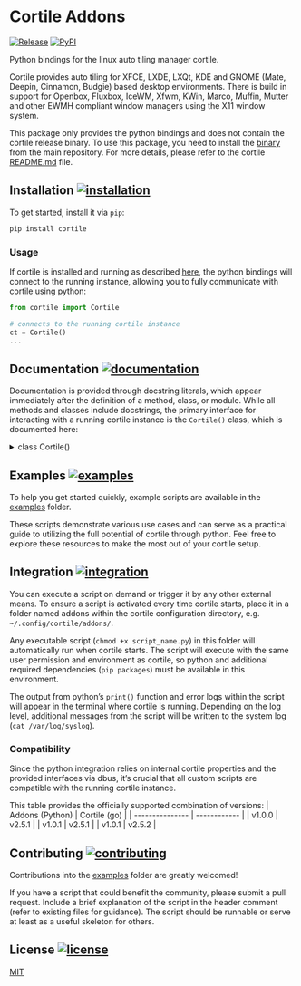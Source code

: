 # Cortile Addons
[![Release](https://github.com/leukipp/cortile-addons/actions/workflows/release.yml/badge.svg)](https://github.com/leukipp/cortile-addons/actions/workflows/release.yml)
[![PyPI](https://img.shields.io/pypi/v/cortile?label=PyPI%20Package)](https://pypi.org/project/cortile)

Python bindings for the linux auto tiling manager cortile.

Cortile provides auto tiling for XFCE, LXDE, LXQt, KDE and GNOME (Mate, Deepin, Cinnamon, Budgie) based desktop environments.
There is build in support for Openbox, Fluxbox, IceWM, Xfwm, KWin, Marco, Muffin, Mutter and other EWMH compliant window managers using the X11 window system.

This package only provides the python bindings and does not contain the cortile release binary.
To use this package, you need to install the [binary](https://github.com/leukipp/cortile/releases) from the main repository. For more details, please refer to the cortile [README.md](https://github.com/leukipp/cortile?tab=readme-ov-file#addons-) file.

## Installation [![installation](https://img.shields.io/badge/pip-%20Python%20-red?style=flat-square)](#installation-)
To get started, install it via `pip`:
```bash
pip install cortile
```

### Usage
If cortile is installed and running as described [here](https://github.com/leukipp/cortile?tab=readme-ov-file#installation-), the python bindings will connect to the running instance, allowing you to fully communicate with cortile using python:

```python
from cortile import Cortile

# connects to the running cortile instance
ct = Cortile()
...
```

## Documentation [![documentation](https://img.shields.io/badge/docstring-%20PEP%20257%20-yellow?style=flat-square)](#documentation-)
Documentation is provided through docstring literals, which appear immediately after the definition of a method, class, or module.
While all methods and classes include docstrings, the primary interface for interacting with a running cortile instance is the `Cortile()` class, which is documented here:

<details><summary>class Cortile()</summary><div>

<a id="cortile/cortile.Cortile.__init__"></a>

#### \_\_init\_\_

```python
def __init__(log: int = Logger.LEVELS.WARN)
```

Initialize the cortile connector.

This main class wraps methods of the base connector and should be
used as primary interface to communicate with a running cortile instance.

**Arguments**:

- `log`: Logging level, default is warn

<a id="cortile/cortile.Cortile.log"></a>

#### log

```python
@property
def log() -> Logger
```

Return the logger instance.

**Returns**:

Logger instance that writes to syslog

<a id="cortile/cortile.Cortile.listen"></a>

#### listen

```python
def listen(callback: Callable[[Dict], None] | None) -> None
```

Start listening for events.

**Arguments**:

- `callback`: Function to call when an event is received

<a id="cortile/cortile.Cortile.wait"></a>

#### wait

```python
def wait(sleep: float = 0.5) -> None
```

Keeps the process running for the connector to listen.

**Arguments**:

- `sleep`: Time to sleep in between, default is 0.5 seconds

<a id="cortile/cortile.Cortile.close"></a>

#### close

```python
def close() -> None
```

Close the connection gracefully.

<a id="cortile/cortile.Cortile.get_active_layout"></a>

#### get\_active\_layout

```python
def get_active_layout() -> Dict | None
```

Get the active layout for the current desktop and screen.

**Returns**:

Active layout with tiling enabled or None

<a id="cortile/cortile.Cortile.get_active_layouts"></a>

#### get\_active\_layouts

```python
def get_active_layouts() -> Iterator[Dict]
```

Get the active layouts from the workspaces.

**Returns**:

Iterator of active layouts with tiling enabled

<a id="cortile/cortile.Cortile.get_active_client"></a>

#### get\_active\_client

```python
def get_active_client() -> Dict | None
```

Get the current focused client window.

**Returns**:

Active client or None

<a id="cortile/cortile.Cortile.get_active_clients"></a>

#### get\_active\_clients

```python
def get_active_clients() -> Iterator[Dict]
```

Get information of clients on the current active screen.

**Returns**:

Iterator of tracked clients on the current screen

<a id="cortile/cortile.Cortile.get_active_desktop"></a>

#### get\_active\_desktop

```python
def get_active_desktop() -> int | None
```

Get the current active desktop.

**Returns**:

Active desktop index or None

<a id="cortile/cortile.Cortile.get_active_screen"></a>

#### get\_active\_screen

```python
def get_active_screen() -> int | None
```

Get the current active screen.

**Returns**:

Active screen index or None

<a id="cortile/cortile.Cortile.get_desktop_count"></a>

#### get\_desktop\_count

```python
def get_desktop_count() -> int | None
```

Get the number of desktops.

**Returns**:

Number of desktops or None

<a id="cortile/cortile.Cortile.get_screen_count"></a>

#### get\_screen\_count

```python
def get_screen_count() -> int | None
```

Get the number of screens.

**Returns**:

Number of screens or None

<a id="cortile/cortile.Cortile.get_desktop_dimensions"></a>

#### get\_desktop\_dimensions

```python
def get_desktop_dimensions() -> List[Dict]
```

Get the dimensions of all desktops.

**Returns**:

LTR sorted list of desktop dimensions or None

<a id="cortile/cortile.Cortile.get_screen_dimensions"></a>

#### get\_screen\_dimensions

```python
def get_screen_dimensions() -> List[Dict]
```

Get the dimensions of all screens.

**Returns**:

LTR sorted list of screen dimensions or None

<a id="cortile/cortile.Cortile.get_clients"></a>

#### get\_clients

```python
def get_clients() -> List[Dict]
```

Get all the clients information.

**Returns**:

List of tracked clients or None

<a id="cortile/cortile.Cortile.get_windows"></a>

#### get\_windows

```python
def get_windows() -> Dict | None
```

Get all the windows information.

**Returns**:

List of tracked window ids or None

<a id="cortile/cortile.Cortile.desktop_switch"></a>

#### desktop\_switch

```python
def desktop_switch(desktop: int) -> bool
```

Switch to a different desktop.

**Arguments**:

- `desktop`: Index of the desktop to switch to

**Returns**:

True if successful, False otherwise

<a id="cortile/cortile.Cortile.window_activate"></a>

#### window\_activate

```python
def window_activate(id: int) -> bool
```

Activate a window by its id.

**Arguments**:

- `id`: Id of the window to activate

**Returns**:

True if successful, False otherwise

<a id="cortile/cortile.Cortile.window_to_desktop"></a>

#### window\_to\_desktop

```python
def window_to_desktop(id: int, desktop: int) -> bool
```

Move a window to a different desktop.

**Arguments**:

- `id`: Id of the window to move
- `desktop`: Index of the desktop to move the window to

**Returns**:

True if successful, False otherwise

<a id="cortile/cortile.Cortile.window_to_position"></a>

#### window\_to\_position

```python
def window_to_position(id: int, x: int, y: int) -> bool
```

Move a window to a specific position.

**Arguments**:

- `id`: Id of the window to move
- `x`: X coordinate to move the window to
- `y`: Y coordinate to move the window to

**Returns**:

True if successful, False otherwise

<a id="cortile/cortile.Cortile.window_to_screen"></a>

#### window\_to\_screen

```python
def window_to_screen(id: int, screen: int) -> bool
```

Move a window to a different screen.

**Arguments**:

- `id`: Id of the window to move
- `screen`: Index of the screen to move the window to

**Returns**:

True if successful, False otherwise

<a id="cortile/cortile.Cortile.action_execute_enable"></a>

#### action\_execute\_enable

```python
def action_execute_enable(desktop: int, screen: int) -> bool
```

Execute the `enable` action.

**Arguments**:

- `desktop`: Index of the desktop
- `screen`: Index of the screen

**Returns**:

True if successful, False otherwise

<a id="cortile/cortile.Cortile.action_execute_disable"></a>

#### action\_execute\_disable

```python
def action_execute_disable(desktop: int, screen: int) -> bool
```

Execute the `disable` action.

**Arguments**:

- `desktop`: Index of the desktop
- `screen`: Index of the screen

**Returns**:

True if successful, False otherwise

<a id="cortile/cortile.Cortile.action_execute_toggle"></a>

#### action\_execute\_toggle

```python
def action_execute_toggle(desktop: int, screen: int) -> bool
```

Execute the `toggle` action.

**Arguments**:

- `desktop`: Index of the desktop
- `screen`: Index of the screen

**Returns**:

True if successful, False otherwise

<a id="cortile/cortile.Cortile.action_execute_decoration"></a>

#### action\_execute\_decoration

```python
def action_execute_decoration(desktop: int, screen: int) -> bool
```

Execute the `decoration` action.

**Arguments**:

- `desktop`: Index of the desktop
- `screen`: Index of the screen

**Returns**:

True if successful, False otherwise

<a id="cortile/cortile.Cortile.action_execute_restore"></a>

#### action\_execute\_restore

```python
def action_execute_restore(desktop: int, screen: int) -> bool
```

Execute the `restore` action.

**Arguments**:

- `desktop`: Index of the desktop
- `screen`: Index of the screen

**Returns**:

True if successful, False otherwise

<a id="cortile/cortile.Cortile.action_execute_reset"></a>

#### action\_execute\_reset

```python
def action_execute_reset(desktop: int, screen: int) -> bool
```

Execute the `reset` action.

**Arguments**:

- `desktop`: Index of the desktop
- `screen`: Index of the screen

**Returns**:

True if successful, False otherwise

<a id="cortile/cortile.Cortile.action_execute_cycle_next"></a>

#### action\_execute\_cycle\_next

```python
def action_execute_cycle_next(desktop: int, screen: int) -> bool
```

Execute the `cycle_next` action.

**Arguments**:

- `desktop`: Index of the desktop
- `screen`: Index of the screen

**Returns**:

True if successful, False otherwise

<a id="cortile/cortile.Cortile.action_execute_cycle_previous"></a>

#### action\_execute\_cycle\_previous

```python
def action_execute_cycle_previous(desktop: int, screen: int) -> bool
```

Execute the `cycle_previous` action.

**Arguments**:

- `desktop`: Index of the desktop
- `screen`: Index of the screen

**Returns**:

True if successful, False otherwise

<a id="cortile/cortile.Cortile.action_execute_layout_vertical_left"></a>

#### action\_execute\_layout\_vertical\_left

```python
def action_execute_layout_vertical_left(desktop: int, screen: int) -> bool
```

Execute the `layout_vertical_left` action.

**Arguments**:

- `desktop`: Index of the desktop
- `screen`: Index of the screen

**Returns**:

True if successful, False otherwise

<a id="cortile/cortile.Cortile.action_execute_layout_vertical_right"></a>

#### action\_execute\_layout\_vertical\_right

```python
def action_execute_layout_vertical_right(desktop: int, screen: int) -> bool
```

Execute the `layout_vertical_right` action.

**Arguments**:

- `desktop`: Index of the desktop
- `screen`: Index of the screen

**Returns**:

True if successful, False otherwise

<a id="cortile/cortile.Cortile.action_execute_layout_horizontal_top"></a>

#### action\_execute\_layout\_horizontal\_top

```python
def action_execute_layout_horizontal_top(desktop: int, screen: int) -> bool
```

Execute the `layout_horizontal_top` action.

**Arguments**:

- `desktop`: Index of the desktop
- `screen`: Index of the screen

**Returns**:

True if successful, False otherwise

<a id="cortile/cortile.Cortile.action_execute_layout_horizontal_bottom"></a>

#### action\_execute\_layout\_horizontal\_bottom

```python
def action_execute_layout_horizontal_bottom(desktop: int, screen: int) -> bool
```

Execute the `layout_horizontal_bottom` action.

**Arguments**:

- `desktop`: Index of the desktop
- `screen`: Index of the screen

**Returns**:

True if successful, False otherwise

<a id="cortile/cortile.Cortile.action_execute_layout_maximized"></a>

#### action\_execute\_layout\_maximized

```python
def action_execute_layout_maximized(desktop: int, screen: int) -> bool
```

Execute the `layout_maximized` action.

**Arguments**:

- `desktop`: Index of the desktop
- `screen`: Index of the screen

**Returns**:

True if successful, False otherwise

<a id="cortile/cortile.Cortile.action_execute_layout_fullscreen"></a>

#### action\_execute\_layout\_fullscreen

```python
def action_execute_layout_fullscreen(desktop: int, screen: int) -> bool
```

Execute the `layout_fullscreen` action.

**Arguments**:

- `desktop`: Index of the desktop
- `screen`: Index of the screen

**Returns**:

True if successful, False otherwise

<a id="cortile/cortile.Cortile.action_execute_slave_increase"></a>

#### action\_execute\_slave\_increase

```python
def action_execute_slave_increase(desktop: int, screen: int) -> bool
```

Execute the `slave_increase` action.

**Arguments**:

- `desktop`: Index of the desktop
- `screen`: Index of the screen

**Returns**:

True if successful, False otherwise

<a id="cortile/cortile.Cortile.action_execute_slave_decrease"></a>

#### action\_execute\_slave\_decrease

```python
def action_execute_slave_decrease(desktop: int, screen: int) -> bool
```

Execute the `slave_decrease` action.

**Arguments**:

- `desktop`: Index of the desktop
- `screen`: Index of the screen

**Returns**:

True if successful, False otherwise

<a id="cortile/cortile.Cortile.action_execute_master_increase"></a>

#### action\_execute\_master\_increase

```python
def action_execute_master_increase(desktop: int, screen: int) -> bool
```

Execute the `master_increase` action.

**Arguments**:

- `desktop`: Index of the desktop
- `screen`: Index of the screen

**Returns**:

True if successful, False otherwise

<a id="cortile/cortile.Cortile.action_execute_master_decrease"></a>

#### action\_execute\_master\_decrease

```python
def action_execute_master_decrease(desktop: int, screen: int) -> bool
```

Execute the `master_decrease` action.

**Arguments**:

- `desktop`: Index of the desktop
- `screen`: Index of the screen

**Returns**:

True if successful, False otherwise

<a id="cortile/cortile.Cortile.action_execute_window_next"></a>

#### action\_execute\_window\_next

```python
def action_execute_window_next(desktop: int, screen: int) -> bool
```

Execute the `window_next` action.

**Arguments**:

- `desktop`: Index of the desktop
- `screen`: Index of the screen

**Returns**:

True if successful, False otherwise

<a id="cortile/cortile.Cortile.action_execute_window_previous"></a>

#### action\_execute\_window\_previous

```python
def action_execute_window_previous(desktop: int, screen: int) -> bool
```

Execute the `window_previous` action.

**Arguments**:

- `desktop`: Index of the desktop
- `screen`: Index of the screen

**Returns**:

True if successful, False otherwise

<a id="cortile/cortile.Cortile.action_execute_screen_next"></a>

#### action\_execute\_screen\_next

```python
def action_execute_screen_next(desktop: int, screen: int) -> bool
```

Execute the `screen_next` action.

**Arguments**:

- `desktop`: Index of the desktop
- `screen`: Index of the screen

**Returns**:

True if successful, False otherwise

<a id="cortile/cortile.Cortile.action_execute_screen_previous"></a>

#### action\_execute\_screen\_previous

```python
def action_execute_screen_previous(desktop: int, screen: int) -> bool
```

Execute the `screen_previous` action.

**Arguments**:

- `desktop`: Index of the desktop
- `screen`: Index of the screen

**Returns**:

True if successful, False otherwise

<a id="cortile/cortile.Cortile.action_execute_master_make"></a>

#### action\_execute\_master\_make

```python
def action_execute_master_make(desktop: int, screen: int) -> bool
```

Execute the `master_make` action.

**Arguments**:

- `desktop`: Index of the desktop
- `screen`: Index of the screen

**Returns**:

True if successful, False otherwise

<a id="cortile/cortile.Cortile.action_execute_master_make_next"></a>

#### action\_execute\_master\_make\_next

```python
def action_execute_master_make_next(desktop: int, screen: int) -> bool
```

Execute the `master_make_next` action.

**Arguments**:

- `desktop`: Index of the desktop
- `screen`: Index of the screen

**Returns**:

True if successful, False otherwise

<a id="cortile/cortile.Cortile.action_execute_master_make_previous"></a>

#### action\_execute\_master\_make\_previous

```python
def action_execute_master_make_previous(desktop: int, screen: int) -> bool
```

Execute the `master_make_previous` action.

**Arguments**:

- `desktop`: Index of the desktop
- `screen`: Index of the screen

**Returns**:

True if successful, False otherwise

<a id="cortile/cortile.Cortile.action_execute_proportion_increase"></a>

#### action\_execute\_proportion\_increase

```python
def action_execute_proportion_increase(desktop: int, screen: int) -> bool
```

Execute the `proportion_increase` action.

**Arguments**:

- `desktop`: Index of the desktop
- `screen`: Index of the screen

**Returns**:

True if successful, False otherwise

<a id="cortile/cortile.Cortile.action_execute_proportion_decrease"></a>

#### action\_execute\_proportion\_decrease

```python
def action_execute_proportion_decrease(desktop: int, screen: int) -> bool
```

Execute the `proportion_decrease` action.

**Arguments**:

- `desktop`: Index of the desktop
- `screen`: Index of the screen

**Returns**:

True if successful, False otherwise

</div></details>

## Examples [![examples](https://img.shields.io/badge/scripts-%20Examples%20-blue?style=flat-square)](#examples-)
To help you get started quickly, example scripts are available in the [examples](https://github.com/leukipp/cortile-addons/tree/main/examples) folder.

These scripts demonstrate various use cases and can serve as a practical guide to utilizing the full potential of cortile through python.
Feel free to explore these resources to make the most out of your cortile setup.

## Integration [![integration](https://img.shields.io/github/go-mod/go-version/leukipp/cortile?label=go&style=flat-square)](#integration-)
You can execute a script on demand or trigger it by any other external means.
To ensure a script is activated every time cortile starts, place it in a folder named addons within the cortile configuration directory, e.g. `~/.config/cortile/addons/`.

Any executable script (`chmod +x script_name.py`) in this folder will automatically run when cortile starts.
The script will execute with the same user permission and environment as cortile, so python and additional required dependencies (`pip packages`) must be available in this environment.

The output from python’s `print()` function and error logs within the script will appear in the terminal where cortile is running. Depending on the log level, additional messages from the script will be written to the system log (`cat /var/log/syslog`).

### Compatibility
Since the python integration relies on internal cortile properties and the provided interfaces via dbus, it’s crucial that all custom scripts are compatible with the running cortile instance.

This table provides the officially supported combination of versions:
| Addons (Python) | Cortile (go) |
| --------------- | ------------ |
| v1.0.0          | v2.5.1       |
| v1.0.1          | v2.5.1       |
| v1.0.1          | v2.5.2       |

## Contributing [![contributing](https://img.shields.io/github/issues-pr-closed/leukipp/cortile-addons?style=flat-square)](#contributing-)
Contributions into the [examples](https://github.com/leukipp/cortile-addons/tree/main/examples) folder are greatly welcomed!

If you have a script that could benefit the community, please submit a pull request.
Include a brief explanation of the script in the header comment (refer to existing files for guidance).
The script should be runnable or serve at least as a useful skeleton for others.

## License [![license](https://img.shields.io/github/license/leukipp/cortile-addons?style=flat-square)](#license-)
[MIT](https://github.com/leukipp/cortile-addons/blob/main/LICENSE)

